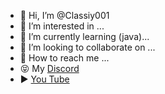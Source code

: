 - 👋 Hi, I’m @Classiy001
- 👀 I’m interested in ...
- 🌱 I’m currently learning (java)...
- 💞️ I’m looking to collaborate on ...
- 💎 How to reach me ...
- 😝 My [Discord](https://discord.gg/hcSTHcMfve)
- ▶️ [You Tube](https://www.youtube.com/channel/UC-QIhtEAYEgMZJwsSWV6fQg)

<!---
Classiy001/Classiy001 is a ✨ special ✨ repository because its `README.md` (this file) appears on your GitHub profile.
You can click the Preview link to take a look at your changes.
--->
